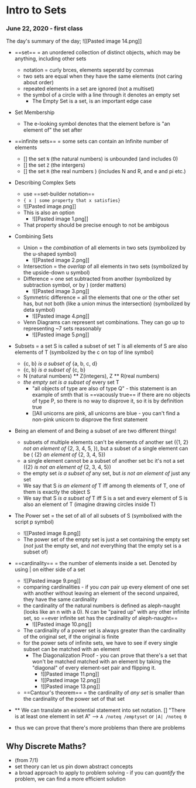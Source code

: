 
# Intro to Sets
### June 22, 2020 - first class

The day's summary of the day; 
![[Pasted image 14.png]]

- ==set== = an unordered collection of distinct objects, which may be anything, including other sets
	- notation = curly brces, elements seperatd by commas
	- two sets are equal when they have the same elements (not caring about order)
	- repeated elements in a set are ignored (not a multiset)
	- the symbol of a circle with a line through it denotes an empty set 
		- The Empty Set is a set, is an important edge case
- Set Membership
	- The e-looking symbol denotes that the element before is "an element of" the set after
- ==infinite sets== = some sets can contain an Infinite number of elements
	- [] the set `N` (the natural numbers) is unbounded (and includes 0)
	- [] the set `Z` (the intergers)
	- [] the set `R` (the real numbers ) (includes N and R, and e and pi etc.)
- Describing Complex Sets
	- use ==set-builder notation== 
	- `{ x | some property that x satisfies}`
	- ![[Pasted image.png]]
	- This is also an option
		- ![[Pasted image 1.png]]
	- That property should be precise enough to not be ambigous


- Combining Sets
	- Union = the *combination* of all elements in two sets (symbolized by the u-shaped symbol)
		- ![[Pasted image 2.png]]
	- Intersection = the *overlap* of all elements in two sets (symbolized by the upside-down u symbol)
	- Difference = one set subtracted from another (symbolized by subtraction symbol, or by \) (order matters)
		- ![[Pasted image 3.png]]
	- Symmetric difference = all the elements that one or the other set has, but not both (like a union minus the intersection) (symbolized by deta symbol)
		- ![[Pasted image 4.png]]
	- Venn Diagrams can represent set combinations. They can go up to representing ~7 sets reasonably
		- ![[Pasted image 5.png]]


- Subsets = a set S is called a subset of set T is all elements of S are also elements of T (symbolized by the c on top of line symbol)
	- {c, b} *is a subset of* {a, b, c, d}
	- {c, b} *is a subset of* {c, b}
	- N (natural numbers) ** Z(integers), Z ** R(real numbers)
	- *the empty set* *is a subset of* every set T
		- "all objects of type are also of type Q"  - this statement is an example of smth that is ==vacously true== if there are no objects of type P, so there is no way to disprove it, so it is by definition true
		- []All unicorns are pink, all unicorns are blue - you can't find a non-pink unicorn to disprove the first statement
- Being an element of and Being a subset of are two different things!
	- subsets of multiple elements can't be elements of another set ({1, 2} *not an element of* {2, 3, 4, 5, }), but a subset of a single element can be ( {2} *an element of* {2, 3, 4, 5})
	- a single element cannot be a subset of another set bc it's not a set ({2} *is not an element of* {2, 3, 4, 5})
	- the empty set *is a subset of* any set, but *is not an element of* just any set
	- We say that S *is an element of* T iff among th elements of T, one of them is exactly the object S
	- We say that S *is a subset of* T iff S is a set and every element of S is also an element of T (imagine drawing circles inside T)


- The Power set = the set of all of all subsets of S (symbolixed with the script p symbol)
	- ![[Pasted image 8.png]]
	- The power set of the empty set is just a set containing the empty set (*not* just the empty set, and *not* everything that the empty set is a subset of)


- ==cardinality== = the number of elements inside a set. Denoted by using | on either side of a set
	- ![[Pasted image 9.png]]
	- comparing cardinalities - if you *can* pair up every element of one set with another without leaving an element of the second unpaired, they have the same cardinality
	- the cardinality of the natural numbers is defined as aleph-naught (looks like an n with a 0). N can be "paired up" with any other infinite set, so ==ever infinite set has the cardinality of aleph-naught==
		- ![[Pasted image 10.png]]
	- The cardinality of a power set is always greater than the cardinality of the original set, if the original is finite
	- for the power sets of infinite sets, we have to see if every single subset can be matched with an element
		- The Diagonalization Proof - you can prove that there's a set that won't be matched matched with an element by taking the "diagonal" of every element-set pair and flipping it.
			- ![[Pasted image 11.png]]
			- ![[Pasted image 12.png]]  
			- ![[Pasted image 13.png]]
	- ==Cantour's theorem== = the cardinality of *any set* is smaller than the cardinality of the power set of that set

- ** We can translate an existential statement into set notation. [] "There is at least one element in set A" --> `A /noteq /emptyset` or `|A| /noteq 0`


- thus we can prove that there's more problems than there are problems

## Why Discrete Maths?
- (from 7/1)
- set theory can let us pin down abstract concepts
- a broad approach to apply to problem solving - if you can *quantify* the problem, we can find a more efficient solution
